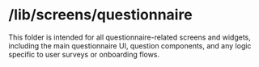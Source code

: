 # /lib/screens/questionnaire

This folder is intended for all questionnaire-related screens and widgets, including the main questionnaire UI, question components, and any logic specific to user surveys or onboarding flows.
